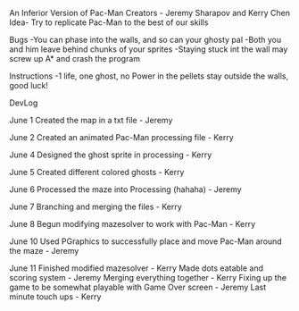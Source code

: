 An Inferior Version of Pac-Man
Creators - Jeremy Sharapov and Kerry Chen
Idea- Try to replicate Pac-Man to the best of our skills

Bugs
-You can phase into the walls, and so can your ghosty pal
-Both you and him leave behind chunks of your sprites
-Staying stuck int the wall may screw up A* and crash the program

Instructions
-1 life, one ghost, no Power in the pellets stay outside the walls, good luck!

DevLog

June 1
Created the map in a txt file - Jeremy

June 2
Created an animated Pac-Man processing file - Kerry

June 4
Designed the ghost sprite in processing - Kerry

June 5
Created different colored ghosts - Kerry

June 6
Processed the maze into Processing (hahaha) - Jeremy

June 7
Branching and merging the files - Kerry

June 8
Begun modifying mazesolver to work with Pac-Man - Kerry

June 10
Used PGraphics to successfully place and move Pac-Man around the maze - Jeremy

June 11
Finished modified mazesolver - Kerry
Made dots eatable and scoring system - Jeremy
Merging everything together - Kerry
Fixing up the game to be somewhat playable with Game Over screen - Jeremy
Last minute touch ups - Kerry
